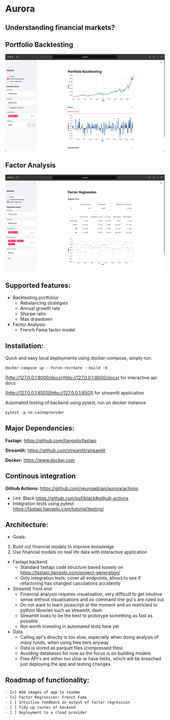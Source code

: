 # Aurora
## Understanding financial markets?

## Portfolio Backtesting
![](image/backtest.png)

## Factor Analysis
![](image/regression.png)

## Supported features:
- Backtesting portfolios
    - Rebalancing strategies
    - Annual growth rate
    - Sharpe ratio
    - Max drawdown
- Factor Analysis:
    - French Fama factor model

## Installation:
Quick and easy local deployments using docker-compose, simply run:
```html
docker-compose up --force-recreate --build -d
```

[http://127.0.0.1:8000/docs](http://127.0.0.1:8000/docs) for interactive api docs

[http://127.0.0.1:8501](http://127.0.0.1:8501) for streamlit application

Automated testing of backend using pytest, run on docker instance
```html
pytest -p no:cacheprovider 
```

## Major Dependencies:
**Fastapi:** https://github.com/tiangolo/fastapi

**Streamlit:** https://github.com/streamlit/streamlit

**Docker:** https://www.docker.com

## Continous integration
**Github Actions:** https://github.com/yeungadrian/aurora/actions
- Lint: Black https://github.com/psf/black#github-actions
- Integration tests using pytest: https://fastapi.tiangolo.com/tutorial/testing/

## Architecture:
- Goals:
1. Build out financial models to improve knowledge
2. Use financial models on real life data with interactive application

- Fastapi backend
    - Standard fastapi code structure based loosely on https://fastapi.tiangolo.com/project-generation/
    - Only integration tests: cover all endpoints, allows to see if refactoring has changed calculations accidently
- Streamlit front end
    - Financial analysis requires visualisation, very difficult to get intuitive sense without visualisations and so command line gui's are ruled out
    - Do not want to learn javascript at the moment and so restricted to python libraries such as streamlit, dash
    - Streamlit looks to be the best to prototype something as fast as possible
    - Not worth investing in automated tests here yet
- Data
    - Calling api's directly is too slow, especially when doing analysis of many funds, when using free tiers anyway
    - Data is stored as parquet files (compressed files)
    - Avoiding databases for now as the focus is on building models
    - Free API's are either too slow or have limits, which will be breached just deploying the app and testing changes
    
## Roadmap of functionality:
    - [x] Add images of app to readme
    - [x] Factor Regression: French Fama
    - [ ] Intuitive feedback on output of factor regression
    - [ ] Tidy up routes of backend
    - [ ] Deployment to a cloud provider
